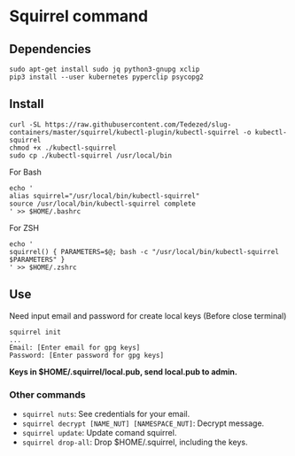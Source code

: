 # Squirrel command

## Dependencies

```
sudo apt-get install sudo jq python3-gnupg xclip
pip3 install --user kubernetes pyperclip psycopg2
```

## Install

```
curl -SL https://raw.githubusercontent.com/Tedezed/slug-containers/master/squirrel/kubectl-plugin/kubectl-squirrel -o kubectl-squirrel
chmod +x ./kubectl-squirrel
sudo cp ./kubectl-squirrel /usr/local/bin
```

For Bash
```
echo '
alias squirrel="/usr/local/bin/kubectl-squirrel"
source /usr/local/bin/kubectl-squirrel complete
' >> $HOME/.bashrc
```

For ZSH
```
echo '
squirrel() { PARAMETERS=$@; bash -c "/usr/local/bin/kubectl-squirrel $PARAMETERS" }
' >> $HOME/.zshrc
```

## Use

Need input email and password for create local keys (Before close terminal)
```
squirrel init
...
Email: [Enter email for gpg keys]
Password: [Enter password for gpg keys]

```
**Keys in $HOME/.squirrel/local.pub, send local.pub to admin.**

### Other commands

- `squirrel nuts`: See credentials for your email.
- `squirrel decrypt [NAME_NUT] [NAMESPACE_NUT]`: Decrypt message.
- `squirrel update`: Update comand squirrel.
- `squirrel drop-all`: Drop $HOME/.squirrel, including the keys.